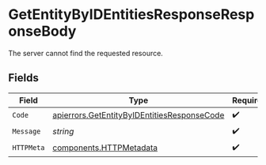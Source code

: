 # GetEntityByIDEntitiesResponseResponseBody

The server cannot find the requested resource.


## Fields

| Field                                                                                                      | Type                                                                                                       | Required                                                                                                   | Description                                                                                                |
| ---------------------------------------------------------------------------------------------------------- | ---------------------------------------------------------------------------------------------------------- | ---------------------------------------------------------------------------------------------------------- | ---------------------------------------------------------------------------------------------------------- |
| `Code`                                                                                                     | [apierrors.GetEntityByIDEntitiesResponseCode](../../models/apierrors/getentitybyidentitiesresponsecode.md) | :heavy_check_mark:                                                                                         | N/A                                                                                                        |
| `Message`                                                                                                  | *string*                                                                                                   | :heavy_check_mark:                                                                                         | N/A                                                                                                        |
| `HTTPMeta`                                                                                                 | [components.HTTPMetadata](../../models/components/httpmetadata.md)                                         | :heavy_check_mark:                                                                                         | N/A                                                                                                        |